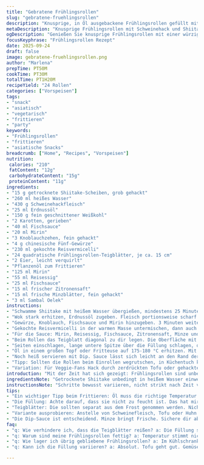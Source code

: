 ```yaml
---
title: "Gebratene Frühlingsrollen"
slug: "gebratene-fruehlingsrollen"
description: "Knusprige, in Öl ausgebackene Frühlingsrollen gefüllt mit Schweinehack, Shiitake-Pilzen, knackigem Kohl und Karotten, verfeinert mit typischen asiatischen Gewürzen und Reisvermicelli. Dazu eine frische, scharfe Dip-Sauce mit Mirin, Reisessig, Fischsauce, Zitronensaft, Minze und Sambal Oelek. Die Pilze werden eingeweicht für optimale Textur. Die Füllung wird vorher separat angebraten, bis sie aromatisch duftet, bevor sie in spezielle quadratische Blätter gerollt und frittiert wird. Praxisorientierte Schritte ermöglichen gleichmäßige Ergebnisse. Typische Fehler: zu nasse Füllung, zu heißes Öl oder falsches Rollen. Alternativ ungeeignetes Fleisch durch Huhn oder Tofu austauschen. Durch Temperaturkontrolle knusprig und nicht fetttriefend. "
metaDescription: "Knusprige Frühlingsrollen mit Schweinehack und Shiitake-Pilzen. Frittierte Köstlichkeit mit frischer Dip-Sauce. Einfach unwiderstehlich."
ogDescription: "Genießen Sie knusprige Frühlingsrollen mit einer würzigen Füllung. Perfekt für jede Party oder ein gemütliches Abendessen."
focusKeyphrase: "Frühlingsrollen Rezept"
date: 2025-09-24
draft: false
image: gebratene-fruehlingsrollen.png
author: "Marlena"
prepTime: PT50M
cookTime: PT30M
totalTime: PT1H20M
recipeYield: "24 Rollen"
categories: ["Vorspeisen"]
tags:
- "snack"
- "asiatisch"
- "vegetarisch"
- "frittieren"
- "party"
keywords:
- "Frühlingsrollen"
- "frittieren"
- "asiatische Snacks"
breadcrumb: ["Home", "Recipes", "Vorspeisen"]
nutrition: 
 calories: "210"
 fatContent: "12g"
 carbohydrateContent: "15g"
 proteinContent: "11g"
ingredients:
- "15 g getrocknete Shiitake-Scheiben, grob gehackt"
- "260 ml heißes Wasser"
- "430 g Schweinehackfleisch"
- "25 ml Erdnussöl"
- "150 g fein geschnittener Weißkohl"
- "2 Karotten, gerieben"
- "40 ml Fischsauce"
- "20 ml Mirin"
- "3 Knoblauchzehen, fein gehackt"
- "4 g chinesische Fünf-Gewürze"
- "230 ml gekochte Reisvermicelli"
- "24 quadratische Frühlingsrollen-Teigblätter, je ca. 15 cm"
- "2 Eier, leicht verquirlt"
- "Pflanzenöl zum Frittieren"
- "125 ml Mirin"
- "55 ml Reisessig"
- "25 ml Fischsauce"
- "15 ml frischer Zitronensaft"
- "15 ml frische Minzblätter, fein gehackt"
- "3 ml Sambal Oelek"
instructions:
- "Schwamme Shiitake mit heißem Wasser übergießen, mindestens 25 Minuten ziehen lassen, bis sie weich sind. Wasser abgießen und grob hacken, die Textur soll fest bleiben, nicht matschig."
- "Wok stark erhitzen, Erdnussöl zugeben. Fleisch portionsweise scharf anbraten, bis kleine Krusten entstehen, nicht umrühren wie beim Braten für zarte Stücke. Kohl und Karotten in zwei Portionen zugeben, anbraten bis sie glasig sind, etwa 9 Minuten. Lieber Farbe fangen lassen, nichts verschleppen – so bleibt Biss erhalten."
- "Gewürze, Knoblauch, Fischsauce und Mirin hinzugeben. 3 Minuten weiter braten, bis die Masse aromatisch duftet – das ist der Punkt, an dem alle Aromen verschmelzen. Dann in Schüssel umfüllen, abkühlen lassen, mit Frischhaltefolie abdecken. Kaltstellen, bis sie nur noch lauwarm ist, sonst saugt der Teig UVöl auf und reißt beim Wickeln."
- "Gekochte Reisvermicelli in der warmen Masse untermischen, dann auch die Shiitakepilze dazugeben. Alles mit Salz und schwarzem Pfeffer abschmecken. Nicht zu viel Salz, da Fischsauce schon salzig ist."
- "Für die Sauce: Mirin, Reisessig, Fischsauce, Zitronensaft, Minze und Sambal Oelek in einer kleinen Schüssel vermischen, bis sich Sambal gut verteilt. Kalt stellen, März-Ästhetik; die frische Säure balanciert die schwere Füllung aus."
- "Beim Rollen das Teigblatt diagonal zu dir legen. Die Oberfläche mit Ei bestreichen, das funktioniert als Kleber, sonst löst sich die Rolle in der Pfanne auf. 1 Messlöffel (ca. 50 ml) Füllung längs in der Mitte platzieren."
- "Seiten einschlagen, lange untere Spitze über die Füllung schlagen, dann druckvoll, aber nicht zu fest, aufrollen. Beim ersten Mal reißen sie gern, liegt an zu feuchter Füllung oder falscher Spannung. Die Rolle sollte zylindrisch, minimales Freiliegen von Füllung, Länge ca. 12 cm."
- "Öl in einem großen Topf oder Fritteuse auf 175-180 °C erhitzen. Mit Holzlöffel prüfen: bilden sich viele kleine Blasen, perfekt. Portionsweise 5 Minuten frittieren, bis goldbraun und knusprig. Temperatur gut halten, sonst saugt die Rolle zu viel Öl. Auf Küchenpapier abtropfen lassen."
- "Noch heiß servieren mit Dip. Sauce lässt sich leicht an den Rand der Rolle zum eintunken gießen."
- "Tipp: Sollten die Rollen beim Einrollen wegrutschen, in Küchentuch kurz trocknen, eventuell Füllung etwas ausdrücken. Keine zu dünnen oder rissigen Teigblätter verwenden, sonst Fettunfall."
- "Variation: Für Veggie-Fans Hack durch zerdrückten Tofu oder gehackte Shiitakes und Karotten ersetzen. Würzigkeit durch zusätzliches geröstetes Sesamöl ergänzen."
introduction: "Mit der Zeit hat sich gezeigt: Frühlingsrollen sind unberechenbar, wenn du nicht die richtigen Schritte beachtest. Rohes Fleisch nie ohne vorheriges Braten übernehmen – sonst wird's roh innen und matschig außen. Shiitakes gehören eingeweicht, aber trocken genug für den Biss, sonst zieht die Feuchtigkeit alles durch. Beim Rollen muss die Füllung lauwarm sein, sonst zerreißt der Teig, durchgeweichte Blätter werden zäh und reißen. Öltemperatur macht den Unterschied zwischen frittierter Pracht und Ölgetränktem Unglück. Die Sauce gleicht die Rolle aus; ohne Säure und Schärfe wirken sie schwerfällig. Gewürze bitte gut dosieren, sonst schmeckt man nur davon, nicht von den Zutaten. Ein paar Versuche brauchst du, bis du den Dreh raus hast. Der klackernde Klang beim Frittieren ist ein toller Indikator für perfektes Öl. Wer schnelles Rezept sucht: Füllung kann auch vorher gebraten eingefroren werden, praktisch."
ingredientsNote: "Getrocknete Shiitake unbedingt in heißem Wasser einweichen, ideal sind 25-30 Minuten, damit sie weich, aber fest bleiben. Alternativ machen sich frische Pilze gut, wenn du sie in feine Streifen schneidest. Erdnussöl bietet hohe Rauchtemperatur, neutraler als Sesamöl, das verbrennt schnell. Die Mischung aus Fischsauce und Mirin sorgt für Umami und leichte Süße, eine sehr feine Balance zwischen salzig und mild. Geriebene Karotten und Strunk vom Kohl geben Biss, nicht zu groß schneiden, damit Rolle nicht bricht. Reisvermicelli vorher gut abtropfen lassen, sonst zu feucht. Frühlingsrollen-Teigblätter sollte man räumlich getrennt auftauen, dicht zusammengedrückt kleben sie aneinander wie Panzerplatten. Eier zum Befeuchten sind wichtiger Kleber, brauchst min. 1 Ei. In der Sauce kann Zitronensaft durch Limettensaft ersetzt werden, Minze für Frische. Sambal Oelek gibt Schärfe, alternativ Sriracha-Sauce."
instructionsNote: "Schritte bewusst variieren, nicht strikt nach Zeit vorgehen. Beim Fleisch anbraten auf knisternden Sound achten, das ist Zeichen für Temperatur. Gemüse glasig sehen, nicht braun. Shiitake nachziehen lassen im Wasser, sonst bleiben sie hart. Füllung muss vor Verwendung immer Temperaturcheck kriegen, weil zu warm oder kalt das Rollen erschwert. Rolle nicht zu voll packen, sonst reißt es. Beim Rollen auf Spannung achten, aber nicht drücken, Luft soll raus – um beim Frittieren Blasenbildung im Teig zu fördern. Öl muss konstant heiß sein, sonst Fettaufnahme – das merkt man am schnellen Absinken der Temperatur, einfach kleinere Portionen frittieren. Rollen nach dem Frittieren auf Küchentuch ablegen, sie sollten sofort hörbar knusprig sein. Dip erst kurz vor dem Servieren anrühren, dann schmeckt er frischer. Die Säure im Dip hilft, Fett zu schneiden. Bei spleenigen Gästen kann man gebratene Rollenteigreste zerbröseln, als Topping nehmen. Erfahrung zeigt, dass Farbe Goldbraun und kleine Aufblähungen im Teig zuverlässig aren."
tips:
- "Ein wichtiger Tipp beim Frittieren: Öl muss die richtige Temperatur haben. Bei 175-180 °C ist optimal. Mach den Test mit einem Holzlöffel. Wenn Blasen entstehen, perfekt. Zu kaltes Öl macht die Rollen fettig. Zu heiß, sie brennen. Immer wieder checken, regelmäßig einen neuen Ansatz probieren."
- "Die Füllung: Achte darauf, dass sie nicht zu feucht ist. Das hat mir oft Probleme gemacht. Wenn zu viel Flüssigkeit drin ist, reißen die Teigblätter beim Wickeln. Ich drücke einige Füllungen vor dem Rollen leicht aus. Tofu hat auch unverwechselbare Eigenschaften. Trocken, aber nicht hart."
- "Teigblätter: Die sollten separat aus dem Frost genommen werden. Nicht aufeinanderstapeln. Das habe ich oft vergessen. Zwei Rollen gleichzeitig zu wickeln. Raus aus der Packung, abdecken. Verhindert das Antrocknen. Wenn es klebt, backe sie besser langsam, dann kleben sie nicht."
- "Variante ausprobieren: Anstelle von Schweinefleisch, Tofu oder Huhn verwenden. Ich mache oft die Variante mit Shiitake und Karotten. Mit etwas Sesamöl verfeinern. Hält die Füllung geschmacklich leicht und knusprig. Gemüse immer bissfest anbraten. Nicht zu lange. Koche die Vielfalt - das macht Freude!"
- "Die Dip-Sauce ist entscheidend. Minze bringt Frische. Sichere dir aber die richtige Balance zur Füllung. Manchmal mache ich sogar mehr Sambal Oelek dazu. Die Säure der Sauce schneidet durch die Schwere der gebratenen Rolle. Einfach frisch vor dem Servieren anrühren, dann schmeckt sie intensiv."
faq:
- "q: Wie verhindere ich, dass die Teigblätter reißen? a: Die Füllung sollte lauwarm sein. Zu heiß macht den Teig weich. Zu kalt lässt ihn brechen. Achte darauf, Blätter gut zu trocknen, bevor du sie wickelst."
- "q: Warum sind meine Frühlingsrollen fettig? a: Temperatur stimmt nicht. Ideal ist 175 °C. Wenn zu niedrig, saugen sie Öl auf. Teile in kleinen Mengen frittieren, das hilft. Container nicht zu voll machen."
- "q: Wie lager ich übrig gebliebene Frühlingsrollen? a: Im Kühlschrank, aber nicht länger als 2 Tage. Alternativ einfrieren, aber nicht frisch frittierte. Öl nach einigen Anwendungen wechseln, sonst wird es ranzig."
- "q: Kann ich die Füllung variieren? a: Absolut. Tofu geht gut. Gemüse auch, je nach Saison. Bitte beim Würzen aufpassen, weniger Salz, da Fischsauce vorhanden ist. Probier mal Thai-Basilikum für den frischen Kick."

---
```

